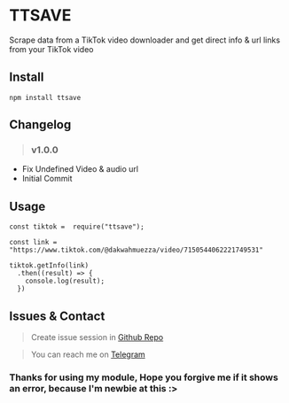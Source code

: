 # TTSAVE
Scrape data from a TikTok video downloader and get direct info & url links from your TikTok video

## Install
```
npm install ttsave
```

## Changelog
> ### v1.0.0
- Fix Undefined Video & audio url
- Initial Commit

## Usage
```
const tiktok =  require("ttsave");

const link = "https://www.tiktok.com/@dakwahmuezza/video/7150544062221749531"

tiktok.getInfo(link)
  .then((result) => {
    console.log(result);
  })
```

## Issues & Contact
> Create issue session in [Github Repo](https://github.com/wffzy/ttid/issues)

> You can reach me on [Telegram](https://t.me@zrvxf2)

### Thanks for using my module, Hope you forgive me if it shows an error, because I'm newbie at this :>
